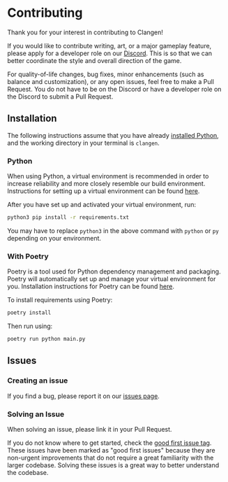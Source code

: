 # Contributing
Thank you for your interest in contributing to Clangen!

If you would like to contribute writing, art, or a major gameplay feature, please apply for a developer role on our [Discord](https://discord.gg/rnFQqyPZ7K). This is so that we can better coordinate the style and overall direction of the game.

For quality-of-life changes, bug fixes, minor enhancements (such as balance and customization), or any open issues, feel free to make a Pull Request. You do not have to be on the Discord or have a developer role on the Discord to submit a Pull Request.

## Installation
The following instructions assume that you have already [installed Python](https://www.python.org/downloads/), and the working directory in your terminal is `clangen`.

### Python
When using Python, a virtual environment is recommended in order to increase reliability and more closely resemble our build environment. Instructions for setting up a virtual environment can be found [here](https://packaging.python.org/en/latest/guides/installing-using-pip-and-virtual-environments/).

After you have set up and activated your virtual environment, run:
```sh
python3 pip install -r requirements.txt
```
You may have to replace `python3` in the above command with `python` or `py` depending on your environment.

### With Poetry
Poetry is a tool used for Python dependency management and packaging. Poetry will automatically set up and manage your virtual environment for you. Installation instructions for Poetry can be found [here](https://python-poetry.org/docs/#installation).

To install requirements using Poetry:
```sh
poetry install
```

Then run using:
```sh
poetry run python main.py
```

## Issues
### Creating an issue
If you find a bug, please report it on our [issues page](https://github.com/ClanGenOfficial/clangen/issues).

### Solving an Issue
When solving an issue, please link it in your Pull Request.

If you do not know where to get started, check the [good first issue tag](https://github.com/ClanGenOfficial/clangen/issues?q=is%3Aopen+is%3Aissue+label%3A%22good+first+issue%22). These issues have been marked as "good first issues" because they are non-urgent improvements that do not require a great familiarity with the larger codebase. Solving these issues is a great way to better understand the codebase.
